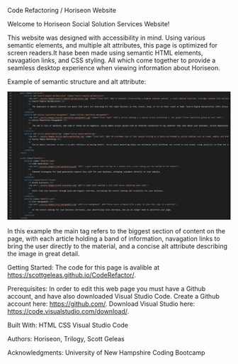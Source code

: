 Code Refactoring / Horiseon Website

Welcome to Horiseon Social Solution Services Website!

This website was designed with accessibility in mind. Using various semantic elements, and multiple alt attributes, 
this page is optimized for screen readers.It hase been made using semantic HTML elements, navagation links, 
and CSS styling. All which come together to provide a seamless desktop experience when viewing information about Horiseon. 

Example of semantic structure and alt attribute:


![code refactor example](assets/images/coderefactorexample.PNG)

In this example the main tag refers to the biggest section of content on the page, with each article holding a band of information, 
navagation links to bring the user directly to the material, and a concise alt attribute describing the image in great detail. 
    


Getting Started:
The code for this page is avalible at https://scottgeleas.github.io/CodeRefactor/.

Prerequisites:
In order to edit this web page you must have a Github account, and have also downloaded Visual Studio Code.
Create a Github account here: https://github.com/.
Download Visual Studio here: https://code.visualstudio.com/download/.

Built With:
HTML
CSS
Visual Studio Code

Authors:
 Horiseon, Trilogy, Scott Geleas

Acknowledgments:
University of New Hampshire Coding Bootcamp
